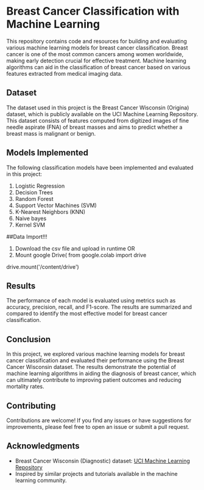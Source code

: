 # Breast Cancer Classification with Machine Learning

This repository contains code and resources for building and evaluating various machine learning models for breast cancer classification. Breast cancer is one of the most common cancers among women worldwide, making early detection crucial for effective treatment. Machine learning algorithms can aid in the classification of breast cancer based on various features extracted from medical imaging data.

## Dataset

The dataset used in this project is the Breast Cancer Wisconsin (Origina) dataset, which is publicly available on the UCI Machine Learning Repository. This dataset consists of features computed from digitized images of fine needle aspirate (FNA) of breast masses and aims to predict whether a breast mass is malignant or benign.

## Models Implemented

The following classification models have been implemented and evaluated in this project:

1. Logistic Regression
2. Decision Trees
3. Random Forest
4. Support Vector Machines (SVM)
5. K-Nearest Neighbors (KNN)
6. Naive bayes
7. Kernel SVM

##Data Import!!!
1. Download the csv file and upload in runtime
   OR
2. Mount google Drive(
from google.colab import drive

drive.mount('/content/drive')

## Results

The performance of each model is evaluated using metrics such as accuracy, precision, recall, and F1-score. The results are summarized and compared to identify the most effective model for breast cancer classification.

## Conclusion

In this project, we explored various machine learning models for breast cancer classification and evaluated their performance using the Breast Cancer Wisconsin dataset. The results demonstrate the potential of machine learning algorithms in aiding the diagnosis of breast cancer, which can ultimately contribute to improving patient outcomes and reducing mortality rates.

## Contributing

Contributions are welcome! If you find any issues or have suggestions for improvements, please feel free to open an issue or submit a pull request.


## Acknowledgments

- Breast Cancer Wisconsin (Diagnostic) dataset: [UCI Machine Learning Repository](https://archive.ics.uci.edu/ml/datasets/Breast+Cancer+Wisconsin+(Diagnostic))
- Inspired by similar projects and tutorials available in the machine learning community.

